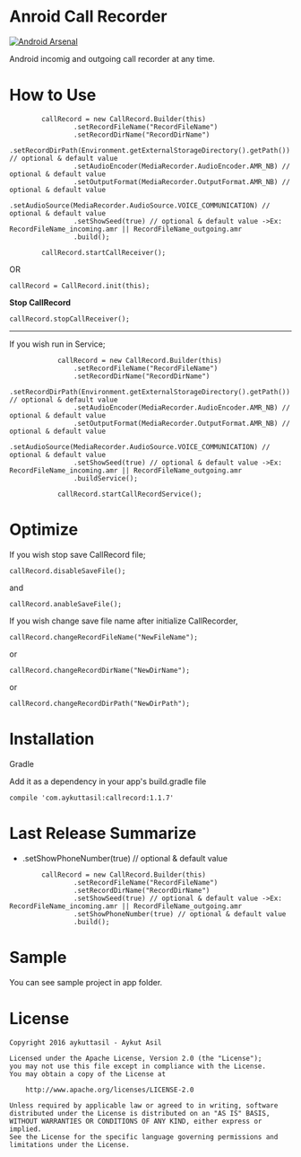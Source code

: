 # Anroid Call Recorder

[![Android Arsenal](https://img.shields.io/badge/Android%20Arsenal-Call%20Recorder-brightgreen.svg?style=flat)](http://android-arsenal.com/details/1/4544)

Android incomig and outgoing call recorder at any time.

# How to Use

```
        callRecord = new CallRecord.Builder(this)
                .setRecordFileName("RecordFileName")
                .setRecordDirName("RecordDirName")
                .setRecordDirPath(Environment.getExternalStorageDirectory().getPath()) // optional & default value
                .setAudioEncoder(MediaRecorder.AudioEncoder.AMR_NB) // optional & default value
                .setOutputFormat(MediaRecorder.OutputFormat.AMR_NB) // optional & default value
                .setAudioSource(MediaRecorder.AudioSource.VOICE_COMMUNICATION) // optional & default value
                .setShowSeed(true) // optional & default value ->Ex: RecordFileName_incoming.amr || RecordFileName_outgoing.amr
                .build();
                
        callRecord.startCallReceiver();
```

OR

```
callRecord = CallRecord.init(this);
```


**Stop CallRecord**

```
callRecord.stopCallReceiver();
```


---

If you wish run in Service;

```
            callRecord = new CallRecord.Builder(this)
                .setRecordFileName("RecordFileName")
                .setRecordDirName("RecordDirName")
                .setRecordDirPath(Environment.getExternalStorageDirectory().getPath()) // optional & default value
                .setAudioEncoder(MediaRecorder.AudioEncoder.AMR_NB) // optional & default value
                .setOutputFormat(MediaRecorder.OutputFormat.AMR_NB) // optional & default value
                .setAudioSource(MediaRecorder.AudioSource.VOICE_COMMUNICATION) // optional & default value
                .setShowSeed(true) // optional & default value ->Ex: RecordFileName_incoming.amr || RecordFileName_outgoing.amr
                .buildService();

            callRecord.startCallRecordService();
```


# Optimize

If you wish stop save CallRecord file;

```
callRecord.disableSaveFile();
```

and

```
callRecord.anableSaveFile();
```



If you wish change save file name after initialize CallRecorder,

```
callRecord.changeRecordFileName("NewFileName");
```
or
```
callRecord.changeRecordDirName("NewDirName");
```
or
```
callRecord.changeRecordDirPath("NewDirPath");
```


# Installation

Gradle

Add it as a dependency in your app's build.gradle file

```
compile 'com.aykuttasil:callrecord:1.1.7'

```


# Last Release Summarize

- .setShowPhoneNumber(true) // optional & default value

```
        callRecord = new CallRecord.Builder(this)
                .setRecordFileName("RecordFileName")
                .setRecordDirName("RecordDirName")
                .setShowSeed(true) // optional & default value ->Ex: RecordFileName_incoming.amr || RecordFileName_outgoing.amr
                .setShowPhoneNumber(true) // optional & default value
                .build();

```

# Sample

You can see sample project in app folder.


# License 

```
Copyright 2016 aykuttasil - Aykut Asil

Licensed under the Apache License, Version 2.0 (the "License");
you may not use this file except in compliance with the License.
You may obtain a copy of the License at

    http://www.apache.org/licenses/LICENSE-2.0

Unless required by applicable law or agreed to in writing, software
distributed under the License is distributed on an "AS IS" BASIS,
WITHOUT WARRANTIES OR CONDITIONS OF ANY KIND, either express or implied.
See the License for the specific language governing permissions and
limitations under the License.
```




